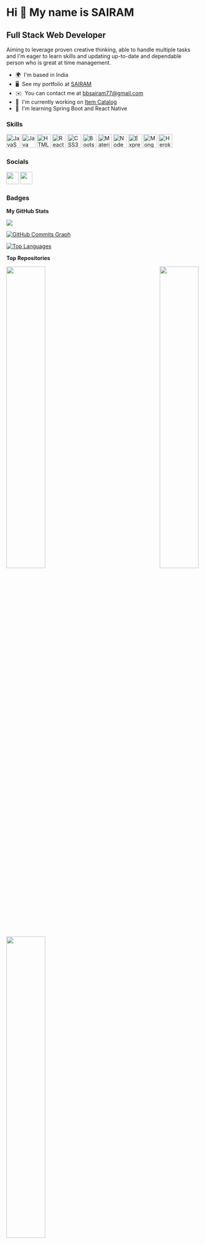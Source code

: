 Hi 👋 My name is SAIRAM
=======================

Full Stack Web Developer
------------------------

Aiming to leverage proven creative thinking, able to handle multiple tasks and I'm eager to learn skills and updating up-to-date and dependable person who is great at time management.

* 🌍  I'm based in India
* 🖥️  See my portfolio at [SAIRAM](http://phenomenal-boba-6fcd04.netlify.app/)
* ✉️  You can contact me at [bbsairam77@gmail.com](mailto:bbsairam77@gmail.com)
* 🚀  I'm currently working on [Item Catalog](http://euphonious-capybara-839acc.netlify.app/)
* 🧠  I'm learning Spring Boot and React Native

### Skills

<p align="left">
<a href="https://developer.mozilla.org/en-US/docs/Web/JavaScript" target="_blank" rel="noreferrer"><img src="https://raw.githubusercontent.com/danielcranney/readme-generator/main/public/icons/skills/javascript-colored.svg" width="36" height="36" alt="JavaScript" /></a>
<a href="https://www.oracle.com/java/" target="_blank" rel="noreferrer"><img src="https://raw.githubusercontent.com/danielcranney/readme-generator/main/public/icons/skills/java-colored.svg" width="36" height="36" alt="Java" /></a>
<a href="https://developer.mozilla.org/en-US/docs/Glossary/HTML5" target="_blank" rel="noreferrer"><img src="https://raw.githubusercontent.com/danielcranney/readme-generator/main/public/icons/skills/html5-colored.svg" width="36" height="36" alt="HTML5" /></a>
<a href="https://reactjs.org/" target="_blank" rel="noreferrer"><img src="https://raw.githubusercontent.com/danielcranney/readme-generator/main/public/icons/skills/react-colored.svg" width="36" height="36" alt="React" /></a>
<a href="https://www.w3.org/TR/CSS/#css" target="_blank" rel="noreferrer"><img src="https://raw.githubusercontent.com/danielcranney/readme-generator/main/public/icons/skills/css3-colored.svg" width="36" height="36" alt="CSS3" /></a>
<a href="https://getbootstrap.com/" target="_blank" rel="noreferrer"><img src="https://raw.githubusercontent.com/danielcranney/readme-generator/main/public/icons/skills/bootstrap-colored.svg" width="36" height="36" alt="Bootstrap" /></a>
<a href="https://mui.com/" target="_blank" rel="noreferrer"><img src="https://raw.githubusercontent.com/danielcranney/readme-generator/main/public/icons/skills/materialui-colored.svg" width="36" height="36" alt="Material UI" /></a>
<a href="https://nodejs.org/en/" target="_blank" rel="noreferrer"><img src="https://raw.githubusercontent.com/danielcranney/readme-generator/main/public/icons/skills/nodejs-colored.svg" width="36" height="36" alt="NodeJS" /></a>
<a href="https://expressjs.com/" target="_blank" rel="noreferrer"><img src="https://raw.githubusercontent.com/danielcranney/readme-generator/main/public/icons/skills/express-colored.svg" width="36" height="36" alt="Express" /></a>
<a href="https://www.mongodb.com/" target="_blank" rel="noreferrer"><img src="https://raw.githubusercontent.com/danielcranney/readme-generator/main/public/icons/skills/mongodb-colored.svg" width="36" height="36" alt="MongoDB" /></a>
<a href="https://www.heroku.com/" target="_blank" rel="noreferrer"><img src="https://raw.githubusercontent.com/danielcranney/readme-generator/main/public/icons/skills/heroku-colored.svg" width="36" height="36" alt="Heroku" /></a>
</p>


### Socials

<p align="left"> <a href="https://www.github.com/B-Sairam" target="_blank" rel="noreferrer"><img src="https://raw.githubusercontent.com/danielcranney/readme-generator/main/public/icons/socials/github.svg" width="32" height="32" /></a> <a href="https://www.linkedin.com/in/sairam-b-65b43b203/" target="_blank" rel="noreferrer"><img src="https://raw.githubusercontent.com/danielcranney/readme-generator/main/public/icons/socials/linkedin.svg" width="32" height="32" /></a></p>

### Badges

<b>My GitHub Stats</b>

<a href="http://www.github.com/B-Sairam"><img src="https://github-readme-streak-stats.herokuapp.com/?user=B-Sairam&stroke=facc15&background=0f172a&ring=84cc16&fire=84cc16&currStreakNum=facc15&currStreakLabel=84cc16&sideNums=facc15&sideLabels=facc15&dates=facc15&hide_border=true" /></a>

<a href="http://www.github.com/B-Sairam"><img src="https://activity-graph.herokuapp.com/graph?username=B-Sairam&bg_color=0f172a&color=facc15&line=84cc16&point=facc15&area_color=0f172a&area=true&hide_border=true&custom_title=GitHub%20Commits%20Graph" alt="GitHub Commits Graph" /></a>

<a href="https://github.com/B-Sairam" align="left"><img src="https://github-readme-stats.vercel.app/api/top-langs/?username=B-Sairam&langs_count=10&title_color=84cc16&text_color=facc15&icon_color=84cc16&bg_color=0f172a&hide_border=true&locale=en&custom_title=Top%20%Languages" alt="Top Languages" /></a>

<b>Top Repositories</b>

<div width="100%" align="center"><a href="https://github.com/B-Sairam/item-catalog-frontend1" align="left"><img align="left" width="45%" src="https://github-readme-stats.vercel.app/api/pin/?username=B-Sairam&repo=item-catalog-frontend1&title_color=84cc16&text_color=facc15&icon_color=84cc16&bg_color=0f172a&hide_border=true&locale=en" /></a><a href="https://github.com/B-Sairam/Movie-Booking-front-end" align="right"><img align="right" width="45%" src="https://github-readme-stats.vercel.app/api/pin/?username=B-Sairam&repo=Movie-Booking-front-end&title_color=84cc16&text_color=facc15&icon_color=84cc16&bg_color=0f172a&hide_border=true&locale=en" /></a></div><br /><br /><br /><br /><br /><br /><br />

<br /><br /><br /><br /><br />

<div width="100%" align="center"><a href="https://github.com/B-Sairam/tin-front-end" align="left"><img align="left" width="45%" src="https://github-readme-stats.vercel.app/api/pin/?username=B-Sairam&repo=tin-front-end&title_color=84cc16&text_color=facc15&icon_color=84cc16&bg_color=0f172a&hide_border=true&locale=en" /></a></div>
